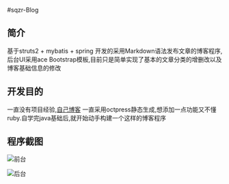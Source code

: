 #sqzr-Blog

## 简介
基于struts2 + mybatis + spring 开发的采用Markdown语法发布文章的博客程序,后台UI采用ace Bootstrap模板,目前只是简单实现了基本的文章分类的增删改以及博客基础信息的修改

## 开发目的
一直没有项目经验,[自己博客](http://sqzr.cc) 一直采用octpress静态生成,想添加一点功能又不懂ruby.自学完java基础后,就开始动手构建一个这样的博客程序

## 程序截图

![前台](http://dn-sqzr.qbox.me/coding_1_1.png)

![后台](http://dn-sqzr.qbox.me/coding_2_1.png)


